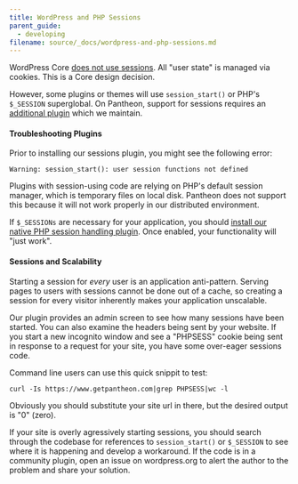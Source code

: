 ```yaml
---
title: WordPress and PHP Sessions
parent_guide:
  - developing
filename: source/_docs/wordpress-and-php-sessions.md
---
```


WordPress Core [does not use sessions](http://wordpress.org/support/topic/how-does-wordpress-handle-sessions-and-session-variables?replies=7). All "user state" is managed via cookies. This is a Core design decision.

However, some plugins or themes will use `session_start()` or PHP's `$_SESSION` superglobal. On Pantheon, support for sessions requires an [additional plugin](https://wordpress.org/plugins/wp-native-php-sessions) which we maintain.

#### Troubleshooting Plugins

Prior to installing our sessions plugin, you might see the following error:

`Warning: session_start(): user session functions not defined`

Plugins with session-using code are relying on PHP's default session manager, which is temporary files on local disk. Pantheon does not support this because it will not work properly in our distributed environment.

If `$_SESSIONs` are necessary for your application, you should [install our native PHP session handling plugin](https://wordpress.org/plugins/wp-native-php-sessions). Once enabled, your functionality will "just work".

#### Sessions and Scalability

Starting a session for _every_ user is an application anti-pattern. Serving pages to users with sessions cannot be done out of a cache, so creating a session for every visitor inherently makes your application unscalable.

Our plugin provides an admin screen to see how many sessions have been started. You can also examine the headers being sent by your website. If you start a new incognito window and see a "PHPSESS" cookie being sent in response to a request for your site, you have some over-eager sessions code.

Command line users can use this quick snippit to test:

`curl -Is https://www.getpantheon.com|grep PHPSESS|wc -l`

Obviously you should substitute your site url in there, but the desired output is "0" (zero).

If your site is overly agressively starting sessions, you should search through the codebase for references to `session_start()` or `$_SESSION` to see where it is happening and develop a workaround. If the code is in a community plugin, open an issue on wordpress.org to alert the author to the problem and share your solution.
